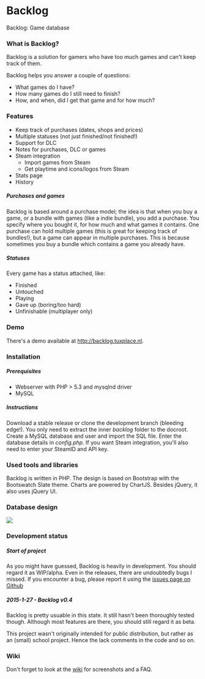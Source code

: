 Backlog
=======
Backlog: Game database

### What is Backlog?
Backlog is a solution for gamers who have too much games and can't keep track of them.

Backlog helps you answer a couple of questions:
- What games do I have?
- How many games do I still need to finish?
- How, and when, did I get that game and for how much?

### Features
- Keep track of purchases (dates, shops and prices)
- Multiple statuses (not just finished/not finished!)
- Support for DLC
- Notes for purchases, DLC or games
- Steam integration
  - Import games from Steam
  - Get playtime and icons/logos from Steam
- Stats page
- History

##### Purchases and games
Backlog is based around a purchase model; the idea is that when you buy a game, or a bundle with games (like a indie bundle), you add a purchase. You specify where you bought it, for how much and what games it contains. One purchase can hold multiple games (this is great for keeping track of bundles!), but a game can appear in multiple purchases. This is because sometimes you buy a bundle which contains a game you already have.

##### Statuses
Every game has a status attached, like:
- Finished
- Untouched
- Playing
- Gave up (boring/too hard)
- Unfinishable (multiplayer only)

### Demo
There's a demo available at http://backlog.tuxplace.nl.

### Installation

##### Prerequisites
- Webserver with PHP > 5.3 and mysqlnd driver
- MySQL

##### Instructions
Download a stable release or clone the development branch (bleeding edge!). You only need to extract the inner _backlog_ folder to the docroot. Create a MySQL database and user and import the SQL file. Enter the database details in _config.php_. If you want Steam integration, you'll also need to enter your SteamID and API key.

### Used tools and libraries
Backlog is written in PHP. The design is based on Bootstrap with the Bootswatch Slate theme. Charts are powered by ChartJS. Besides jQuery, it also uses jQuery UI.

### Database design
![](http://srv.tuxplace.nl/hosted/backlog_screenshots/Screenshot_8.png)

### Development status
##### Start of project
As you might have guessed, Backlog is heavily in development. You should regard it as WIP/alpha. Even in the releases, there are undoubtedly bugs I missed. If you encounter a bug, please report it using the [issues page on Github](https://github.com/Compizfox/Backlog/issues)

##### 2015-1-27 - Backlog v0.4
Backlog is pretty usuable in this state. It still hasn't been thoroughly tested though. Although most features are there, you should still regard it as beta.

This project wasn't originally intended for public distribution, but rather as an (small) school project. Hence the lack comments in the code and so on.

### Wiki
Don't forget to look at the [wiki](https://github.com/Compizfox/Backlog/wiki) for screenshots and a FAQ. 
